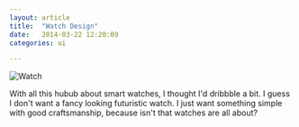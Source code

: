 ```yaml
---
layout: article
title:  "Watch Design"
date:   2014-03-22 12:20:09
categories: ui

---
```


![Watch]({{edchao.github.io}}/assets/img_smartwatch.jpg)

<!--more--> 

With all this hubub about smart watches, I thought I'd dribbble a bit.  I guess I don't want a fancy looking futuristic watch. I just want something simple with good craftsmanship, because isn't that watches are all about?

